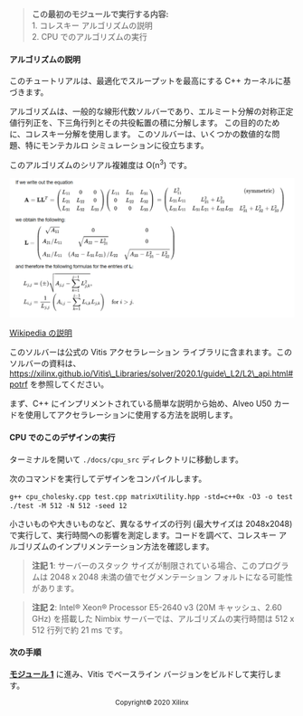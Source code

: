 > **この最初のモジュールで実行する内容:**<br>1\. コレスキー アルゴリズムの説明<br>2. CPU でのアルゴリズムの実行

#### アルゴリズムの説明

このチュートリアルは、最適化でスループットを最高にする C++ カーネルに基づきます。

アルゴリズムは、一般的な線形代数ソルバーであり、エルミート分解の対称正定値行列正を、下三角行列とその共役転置の積に分解します。  この目的のために、コレスキー分解を使用します。  このソルバーは、いくつかの数値的な問題、特にモンテカルロ シミュレーションに役立ちます。

このアルゴリズムのシリアル複雑度は O(n<sup>3</sup>) です。

![コレスキーの説明](../images/description.png)

[Wikipedia の説明](https://en.wikipedia.org/wiki/Cholesky_decomposition)

このソルバーは公式の Vitis アクセラレーション ライブラリに含まれます。このソルバーの資料は、https://xilinx.github.io/Vitis\_Libraries/solver/2020.1/guide\_L2/L2\_api.html#potrf を参照してください。

まず、C++ にインプリメントされている簡単な説明から始め、Alveo U50 カードを使用してアクセラレーションに使用する方法を説明します。

#### CPU でのこのデザインの実行

ターミナルを開いて  <code>./docs/cpu\_src</code> ディレクトリに移動します。

次のコマンドを実行してデザインをコンパイルします。

```
g++ cpu_cholesky.cpp test.cpp matrixUtility.hpp -std=c++0x -O3 -o test
./test -M 512 -N 512 -seed 12
```

小さいものや大きいものなど、異なるサイズの行列 (最大サイズは 2048x2048) で実行して、実行時間への影響を測定します。コードを調べて、コレスキー アルゴリズムのインプリメンテーション方法を確認します。

> **注記 1**: サーバーのスタック サイズが制限されている場合、このプログラムは 2048 x 2048 未満の値でセグメンテーション フォルトになる可能性があります。

> **注記 2**: Intel® Xeon® Processor E5-2640 v3 (20M キャッシュ、2.60 GHz) を搭載した Nimbix サーバーでは、アルゴリズムの実行時間は 512 x 512 行列で約 21 ms です。

#### 次の手順

[**モジュール 1**](../module1_baseline/README.md) に進み、Vitis でベースライン バージョンをビルドして実行します。

<p align="center"><sup>Copyright&copy; 2020 Xilinx</sup></p>
